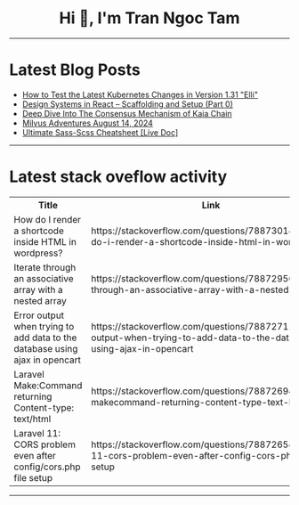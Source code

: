<h1 align="center">Hi 👋, I'm Tran Ngoc Tam</h1>

---

# Latest Blog Posts 
<!-- BLOG-POST-LIST:START -->
- [How to Test the Latest Kubernetes Changes in Version 1.31 &quot;Elli&quot;](https://dev.to/hkhelil/how-to-test-the-latest-kubernetes-changes-in-version-131-elli-39ec)
- [Design Systems in React – Scaffolding and Setup &lpar;Part 0&rpar;](https://dev.to/tomekbuszewski/design-systems-in-react-scaffolding-and-setup-part-0-5c8o)
- [Deep Dive Into The Consensus Mechanism of Kaia Chain](https://dev.to/polymawutor/deep-dive-into-the-consensus-mechanism-of-kaia-chain-11j7)
- [Milvus Adventures August 14, 2024](https://dev.to/chrischurilo/milvus-adventures-august-14-2024-27k3)
- [Ultimate Sass-Scss Cheatsheet [Live Doc]](https://dev.to/mahf001/ultimate-sass-scss-cheatsheet-live-doc-4gcl)
<!-- BLOG-POST-LIST:END -->

---

# Latest stack oveflow activity
<table>
  <tr><th>Title</th><th>Link</th></tr>
  <!-- STACKOVERFLOW:START --><tr><td>How do I render a shortcode inside HTML in wordpress?</td><td>https://stackoverflow.com/questions/78873014/how-do-i-render-a-shortcode-inside-html-in-wordpress</td></tr><tr><td>Iterate through an associative array with a nested array</td><td>https://stackoverflow.com/questions/78872956/iterate-through-an-associative-array-with-a-nested-array</td></tr><tr><td>Error output when trying to add data to the database using ajax in opencart</td><td>https://stackoverflow.com/questions/78872711/error-output-when-trying-to-add-data-to-the-database-using-ajax-in-opencart</td></tr><tr><td>Laravel Make:Command returning Content-type: text/html</td><td>https://stackoverflow.com/questions/78872694/laravel-makecommand-returning-content-type-text-html</td></tr><tr><td>Laravel 11: CORS problem even after config/cors.php file setup</td><td>https://stackoverflow.com/questions/78872654/laravel-11-cors-problem-even-after-config-cors-php-file-setup</td></tr><!-- STACKOVERFLOW:END -->
</table>

---


